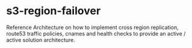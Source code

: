# s3-region-failover
Reference Architecture on how to implement cross region replication, route53 traffic policies, cnames and health checks to provide an active / active solution architecture. 
